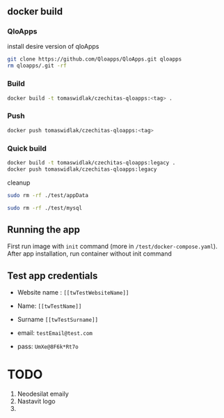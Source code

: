 #




## docker build

### QloApps
install desire version of qloApps
```bash
git clone https://github.com/Qloapps/QloApps.git qloapps
rm qloapps/.git -rf
```

### Build
```bash
docker build -t tomaswidlak/czechitas-qloapps:<tag> .
```

### Push
```bash
docker push tomaswidlak/czechitas-qloapps:<tag>
```


### Quick build
```bash
docker build -t tomaswidlak/czechitas-qloapps:legacy .
docker push tomaswidlak/czechitas-qloapps:legacy
```
cleanup
```bash
sudo rm -rf ./test/appData
```
```bash
sudo rm -rf ./test/mysql
```




## Running the app
First run image with `init` command (more in `/test/docker-compose.yaml`). After app installation, run container without init command

## Test app credentials

- Website name : `[[twTestWebsiteName]]`
- Name: `[[twTestName]]`
- Surname `[[twTestSurname]]`


- email: `testEmail@test.com`
- pass: `UmXe@8F6k*Rt7o`

# TODO
1. Neodesilat emaily
1. Nastavit logo
1.
